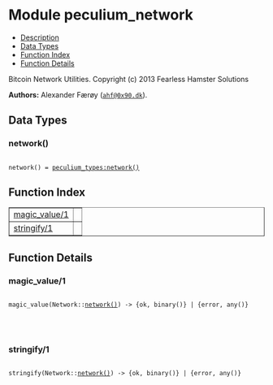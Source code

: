 

# Module peculium_network #
* [Description](#description)
* [Data Types](#types)
* [Function Index](#index)
* [Function Details](#functions)


Bitcoin Network Utilities.
Copyright (c)  2013 Fearless Hamster Solutions

__Authors:__ Alexander Færøy ([`ahf@0x90.dk`](mailto:ahf@0x90.dk)).

<a name="types"></a>

## Data Types ##




### <a name="type-network">network()</a> ###



<pre><code>
network() = <a href="peculium_types.md#type-network">peculium_types:network()</a>
</code></pre>


<a name="index"></a>

## Function Index ##


<table width="100%" border="1" cellspacing="0" cellpadding="2" summary="function index"><tr><td valign="top"><a href="#magic_value-1">magic_value/1</a></td><td></td></tr><tr><td valign="top"><a href="#stringify-1">stringify/1</a></td><td></td></tr></table>


<a name="functions"></a>

## Function Details ##

<a name="magic_value-1"></a>

### magic_value/1 ###


<pre><code>
magic_value(Network::<a href="#type-network">network()</a>) -&gt; {ok, binary()} | {error, any()}
</code></pre>

<br></br>



<a name="stringify-1"></a>

### stringify/1 ###


<pre><code>
stringify(Network::<a href="#type-network">network()</a>) -&gt; {ok, binary()} | {error, any()}
</code></pre>

<br></br>




